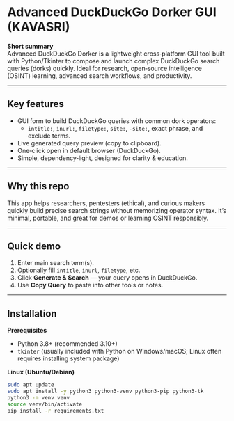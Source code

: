 # Advanced DuckDuckGo Dorker GUI (KAVASRI)

**Short summary**  
Advanced DuckDuckGo Dorker is a lightweight cross‑platform GUI tool built with Python/Tkinter to compose and launch complex DuckDuckGo search queries (dorks) quickly. Ideal for research, open‑source intelligence (OSINT) learning, advanced search workflows, and productivity.

---

## Key features
- GUI form to build DuckDuckGo queries with common dork operators:
  - `intitle:`, `inurl:`, `filetype:`, `site:`, `-site:`, exact phrase, and exclude terms.
- Live generated query preview (copy to clipboard).
- One‑click open in default browser (DuckDuckGo).
- Simple, dependency‑light, designed for clarity & education.

---

## Why this repo
This app helps researchers, pentesters (ethical), and curious makers quickly build precise search strings without memorizing operator syntax. It’s minimal, portable, and great for demos or learning OSINT responsibly.

---

## Quick demo
1. Enter main search term(s).
2. Optionally fill `intitle`, `inurl`, `filetype`, etc.
3. Click **Generate & Search** — your query opens in DuckDuckGo.
4. Use **Copy Query** to paste into other tools or notes.

---

## Installation

**Prerequisites**
- Python 3.8+ (recommended 3.10+)
- `tkinter` (usually included with Python on Windows/macOS; Linux often requires installing system package)

**Linux (Ubuntu/Debian)**
```bash
sudo apt update
sudo apt install -y python3 python3-venv python3-pip python3-tk
python3 -m venv venv
source venv/bin/activate
pip install -r requirements.txt
